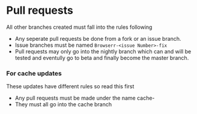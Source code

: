 # Pull requests

All other branches created must fall into the rules following

  * Any seperate pull requests be done from a fork or an issue branch.
  * Issue branches must be named ``` Browserr-<issue Number>-fix ```
  * Pull requests may only go into the nightly branch which can and will be tested and eventully go to beta and finally become the master branch.

### For cache updates
These updates have different rules so read this first

  * Any pull requests must be made under the name cache-<library>
  * They must all go into the cache branch
